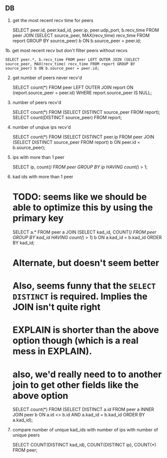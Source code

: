 

## DB

1. get the most recent recv time for peers

    SELECT peer.id, peer.kad_id, peer.ip, peer.udp_port, b.recv_time FROM peer JOIN (SELECT source_peer, MAX(recv_time) recv_time FROM report GROUP BY source_peer) b ON b.source_peer = peer.id;

1b. get most recent recv but don't filter peers without recvs

    SELECT peer.*, b.recv_time FROM peer LEFT OUTER JOIN (SELECT source_peer, MAX(recv_time) recv_time FROM report GROUP BY source_peer) b ON b.source_peer = peer.id;

2. get number of peers never recv'd

    SELECT count(*) FROM peer LEFT OUTER JOIN report ON (report.source_peer = peer.id) WHERE report.source_peer IS NULL;

3. number of peers recv'd

    SELECT count(*) FROM (SELECT DISTINCT source_peer FROM report);
    SELECT count(DISTINCT source_peer) FROM report;

4. number of unqiue ips recv'd

    SELECT count(*) FROM (SELECT DISTINCT peer.ip FROM peer JOIN (SELECT DISTINCT source_peer FROM report) b ON peer.id = b.source_peer);

5. ips with more than 1 peer

    SELECT ip, count(*) FROM peer GROUP BY ip HAVING count(*) > 1;

6. kad ids with more than 1 peer

    # TODO: seems like we should be able to optimize this by using the primary key

    SELECT a.* FROM peer a JOIN (SELECT kad_id, COUNT(*) FROM peer GROUP BY kad_id HAVING count(*) > 1) b ON a.kad_id = b.kad_id ORDER BY kad_id;

    # Alternate, but doesn't seem better
    # Also, seems funny that the `SELECT DISTINCT` is required. Implies the JOIN isn't quite right
    # EXPLAIN is shorter than the above option though (which is a real mess in EXPLAIN).
    # also, we'd really need to to another join to get other fields like the above option
    SELECT count(*) FROM (SELECT DISTINCT a.id FROM peer a INNER JOIN peer b ON a.id <> b.id AND a.kad_id = b.kad_id ORDER BY a.kad_id);

7. compare number of unique kad_ids with number of ips with number of unique peers

    SELECT COUNT(DISTINCT kad_id), COUNT(DISTINCT ip), COUNT(*) FROM peer;

